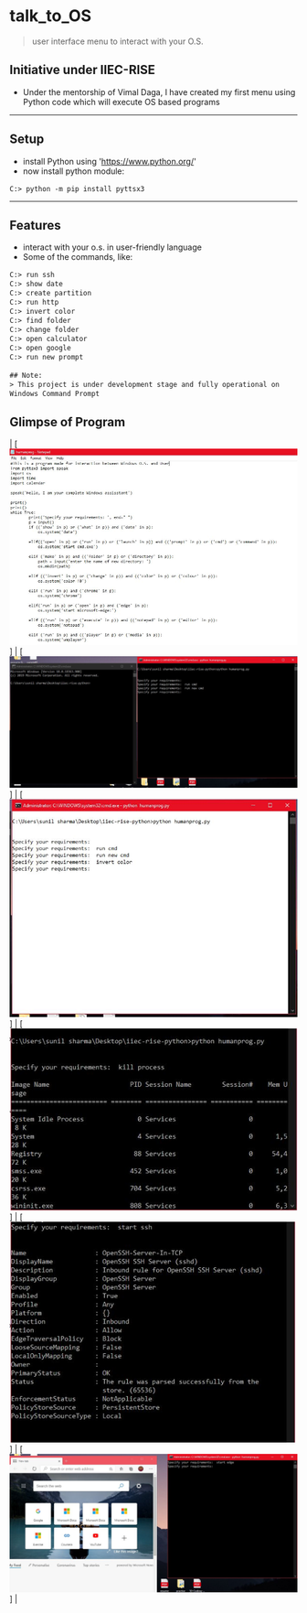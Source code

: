 # talk_to_OS
> user interface menu to interact with your O.S.
## 
## Initiative under IIEC-RISE
- Under the mentorship of Vimal Daga, I have created my first menu using Python code which will execute OS based programs
---
## Setup
- install Python using 'https://www.python.org/'
- now install python module:
```shell
C:> python -m pip install pyttsx3
```
---
## Features
- interact with your o.s. in user-friendly language
- Some of the commands, like: 
```shell
C:> run ssh
C:> show date
C:> create partition
C:> run http
C:> invert color
C:> find folder
C:> change folder
C:> open calculator
C:> open google 
C:> run new prompt

## Note: 
> This project is under development stage and fully operational on Windows Command Prompt
```
## Glimpse of Program
| [![FVCproductions](https://github.com/abhi-bhatra/talk_to_OS/blob/master/im1.JPG)]   | [![FVCproductions](https://github.com/abhi-bhatra/talk_to_OS/blob/master/im2.JPG)] | [![FVCproductions](https://github.com/abhi-bhatra/talk_to_OS/blob/master/im3.JPG)] | [![FVCproductions](https://github.com/abhi-bhatra/talk_to_OS/blob/master/im4.JPG)]  | [![FVCproductions](https://github.com/abhi-bhatra/talk_to_OS/blob/master/im5.JPG)]  | [![FVCproductions](https://github.com/abhi-bhatra/talk_to_OS/blob/master/im7.JPG)]  |
